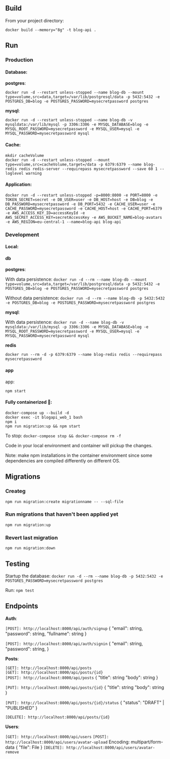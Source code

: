 ## Build

From your project directory:

`docker build --memory="8g" -t blog-api .`

## Run

### Production

#### Database:

<strong>postgres</strong>:

`docker run -d --restart unless-stopped --name blog-db --mount type=volume,src=data,target=/var/lib/postgresql/data -p 5432:5432 -e POSTGRES_DB=blog -e POSTGRES_PASSWORD=mysecretpassword postgres`

<strong>mysql</strong>:

`docker run -d --restart unless-stopped --name blog-db -v mysqldata:/var/lib/mysql -p 3306:3306 -e MYSQL_DATABASE=blog -e MYSQL_ROOT_PASSWORD=mysecretpassword -e MYSQL_USER=mysql -e MYSQL_PASSWORD=mysecretpassword mysql`

#### Cache:

`mkdir cacheVolume` <br />
`docker run -d --restart unless-stopped --mount type=volume,src=cacheVolume,target=/data -p 6379:6379 --name blog-redis redis redis-server --requirepass mysecretpassword --save 60 1 --loglevel warning`

#### Application:

`docker run -d --restart unless-stopped -p=8000:8000 -e PORT=8000 -e TOKEN_SECRET=secret -e DB_USER=user -e DB_HOST=host -e DB=blog -e DB_PASSWORD=mysecretpassword -e DB_PORT=5432 -e CACHE_USER=user -e CACHE_PASSWORD=mysecretpassword -e CACHE_HOST=host -e CACHE_PORT=6379 -e AWS_ACCESS_KEY_ID=accessKeyId -e AWS_SECRET_ACCESS_KEY=secretAccessKey -e AWS_BUCKET_NAME=blog-avatars -e AWS_REGION=eu-central-1 --name=blog-api blog-api`

### Development

#### Local:

#### db

<strong>postgres</strong>:

With data persistence:
`docker run -d --rm --name blog-db --mount type=volume,src=data,target=/var/lib/postgresql/data -p 5432:5432 -e POSTGRES_DB=blog -e POSTGRES_PASSWORD=mysecretpassword postgres`

Without data persistence:
`docker run -d --rm --name blog-db -p 5432:5432 -e POSTGRES_DB=blog -e POSTGRES_PASSWORD=mysecretpassword postgres`

<strong>mysql</strong>:

With data persistence:
`docker run -d --name blog-db -v mysqldata:/var/lib/mysql -p 3306:3306 -e MYSQL_DATABASE=blog -e MYSQL_ROOT_PASSWORD=mysecretpassword -e MYSQL_USER=mysql -e MYSQL_PASSWORD=mysecretpassword mysql`

<strong>redis</strong>

`docker run --rm -d -p 6379:6379 --name blog-redis redis --requirepass mysecretpassword`

#### app

app:

`npm start`

#### Fully containerized 🚀:

`docker-compose up --build -d` <br />
`docker exec -it blogapi_web_1 bash` <br />
`npm i` <br />
`npm run migration:up && npm start`

To stop: `docker-compose stop && docker-compose rm -f`

Code in your local environment and container will pickup the changes.

Note: make npm installations in the container environment since some dependencies are compiled differently on different OS.

## Migrations

### Createg

`npm run migration:create migrationname -- --sql-file`

### Run migrations that haven't been applied yet

`npm run migration:up`

### Revert last migration

`npm run migration:down`

## Testing

Startup the database: `docker run -d --rm --name blog-db -p 5432:5432 -e POSTGRES_PASSWORD=mysecretpassword postgres`

Run: `npm test`

## Endpoints

<strong>Auth</strong>:

`[POST]: http://localhost:8000/api/auth/signup`
{
"email": string,
"password": string,
"fullname": string
}

`[POST]: http://localhost:8000/api/auth/signin`
{
"email": string,
"password": string,
}

<strong>Posts</strong>:

`[GET]: http://localhost:8000/api/posts` <br />
`[GET]: http://localhost:8000/api/posts/{id}` <br />
`[POST]: http://localhost:8000/api/posts`
{
"title": string
"body": string
}

`[PUT]: http://localhost:8000/api/posts/{id}`
{
"title": string
"body": string
}

`[PUT]: http://localhost:8000/api/posts/{id}/status`
{
"status": "DRAFT" | "PUBLISHED"
}

`[DELETE]: http://localhost:8000/api/posts/{id}`

<strong>Users</strong>:

`[GET]: http://localhost:8000/api/users`
`[POST]: http://localhost:8000/api/users/avatar-upload`
Encoding: multipart/form-data
{
"file": File
}
`[DELETE]: http://localhost:8000/api/users/avatar-remove`
